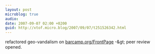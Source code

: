 ```yaml
---
layout: post
microblog: true
audio: 
date: 2007-09-07 02:00 +0200
guid: http://xtof.micro.blog/2007/09/07/t251526342.html
---
```

refactored geo-vandalism on [barcamp.org/FrontPage](http://barcamp.org/FrontPage) -&amp;gt; peer review opened.
